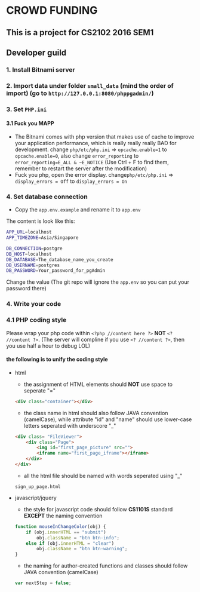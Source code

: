 CROWD FUNDING
========
This is a project for CS2102 2016 SEM1
--------
## Developer guild
### 1. Install Bitnami server

### 2. Import data under folder `small_data` (mind the order of import) (go to `http://127.0.0.1:8080/phppgadmin/`)

### 3. Set `PHP.ini`

#### 3.1 Fuck you MAPP
- The Bitnami comes with php version that makes use of cache to improve your application performance, which is really really really BAD for development. change `php/etc/php.ini` => `opcache.enable=1` to `opcache.enable=0`, also change `error_reporting` to `error_reporting=E_ALL & ~E_NOTICE` (Use Ctrl + F to find them, remember to restart the server after the modification)
- Fuck you php, open the error display. change`php/etc/php.ini` => `display_errors = Off` to `display_errors = On`

### 4. Set database connection
- Copy the `app.env.example` and rename it to `app.env`

The content is look like this:

``` bash
APP_URL=localhost
APP_TIMEZONE=Asia/Singapore

DB_CONNECTION=postgre
DB_HOST=localhost
DB_DATABASE=The_database_name_you_create
DB_USERNAME=postgres
DB_PASSWORD=Your_password_for_pgAdmin
```

Change the value (The git repo will ignore the `app.env` so you can put your password there)

### 4. Write your code

### 4.1 PHP coding style
Please wrap your php code within `<?php //content here ?>` **NOT** `<? //content ?>`. (The server will compline if you use `<? //content ?>`, then you use half a hour to debug LOL)

 
#### the following is to unify the coding style
* html
    * the assignment of HTML elements should **NOT** use space to seperate "="   
    ```html
    <div class="container"></div>
    ```

    * the class name in html should also follow JAVA convention (camelCase), while attribute "id" and "name" should use lower-case letters seperated with underscore "_"
    ```html
    <div class= "FileViewer">
        <div class="Page">     
            <img id="first_page_picture" src="">
            <iframe name="first_page_iframe"></iframe>
        </div>
    </div>
    ```

    * all the html file should be named with words seperated using "_"      
    ```
    sign_up_page.html
    ```

* javascript/jquery
    * the style for javascript code should follow **CS1101S** standard **EXCEPT** the naming convention    
    ```javascript
    function mouseInChangeColor(obj) {
        if (obj.innerHTML == "submit")
            obj.className = "btn btn-info";
        else if (obj.innerHTML = "clear")
            obj.className = "btn btn-warning";
    }
    ```
    
    * the naming for author-created functions and classes should follow JAVA convention (camelCase)    
    ```javascript
    var nextStep = false;
    ```
